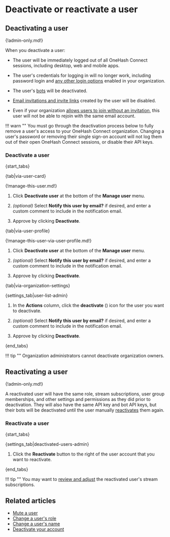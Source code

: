 # Deactivate or reactivate a user

## Deactivating a user

{!admin-only.md!}

When you deactivate a user:

* The user will be immediately logged out of all OneHash Connect sessions, including
  desktop, web and mobile apps.

* The user's credentials for logging in will no longer work, including password
  login and [any other login options](/help/configure-authentication-methods)
  enabled in your organization.

* The user's [bots](/help/bots-and-integrations) will be deactivated.

* [Email invitations and invite links](/help/invite-new-users) created by the
  user will be disabled.

* Even if your organization [allows users to join without an
  invitation](/help/restrict-account-creation#set-whether-invitations-are-required-to-join),
  this user will not be able to rejoin with the same email account.

!!! warn ""
    You must go through the deactivation process below to fully remove a user's
    access to your OneHash Connect organization. Changing a user's password or removing
    their single sign-on account will not log them out of their open OneHash Connect
    sessions, or disable their API keys.

### Deactivate a user

{start_tabs}

{tab|via-user-card}

{!manage-this-user.md!}

1. Click **Deactivate user** at the bottom of the **Manage user** menu.

1. *(optional)* Select **Notify this user by email?** if desired, and enter a
   custom comment to include in the notification email.

1. Approve by clicking **Deactivate**.

{tab|via-user-profile}

{!manage-this-user-via-user-profile.md!}

1. Click **Deactivate user** at the bottom of the **Manage user** menu.

1. *(optional)* Select **Notify this user by email?** if desired, and enter a
   custom comment to include in the notification email.

1. Approve by clicking **Deactivate**.

{tab|via-organization-settings}

{settings_tab|user-list-admin}

1. In the **Actions** column, click the **deactivate** (<i class="fa
   fa-user-times"></i>) icon for the user you want to deactivate.

2. *(optional)* Select **Notify this user by email?** if desired, and enter a
   custom comment to include in the notification email.

3. Approve by clicking **Deactivate**.

{end_tabs}

!!! tip ""
    Organization administrators cannot deactivate organization owners.

## Reactivating a user

{!admin-only.md!}

A reactivated user will have the same role, stream subscriptions, user group
memberships, and other settings and permissions as they did prior to
deactivation. They will also have the same API key and bot API keys, but their
bots will be deactivated until the user manually
[reactivates](deactivate-or-reactivate-a-bot) them again.

### Reactivate a user

{start_tabs}

{settings_tab|deactivated-users-admin}

1. Click the **Reactivate** button to the right of the user account that you
want to reactivate.

{end_tabs}

!!! tip ""
    You may want to [review and adjust](/help/manage-user-stream-subscriptions)
    the reactivated user's stream subscriptions.

## Related articles

* [Mute a user](/help/mute-a-user)
* [Change a user's role](/help/change-a-users-role)
* [Change a user's name](/help/change-a-users-name)
* [Deactivate your account](/help/deactivate-your-account)
